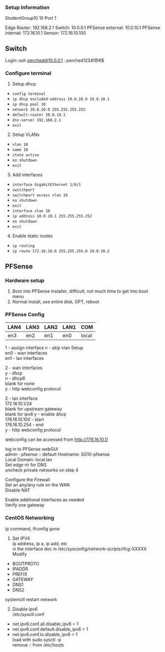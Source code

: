 ### Setup Information

StudentGroup10
10
Port 1

Edge Router: 192.168.2.1
Switch: 10.0.0.1
PFSense external: 10.0.10.1
PFSense internal: 172.16.10.1
Sensor: 172.16.10.100

## Switch
Login::ssh perched@10.0.0.1 : perched1234!@#$  

### Configure terminal
1. Setup dhcp
- `config terminal`
- `ip dhcp excluded-address 10.0.10.0 10.0.10.1`
- `ip dhcp pool 10`
- `network 10.0.10.0 255.255.255.252`
- `default-router 10.0.10.1`
- `dns-server 192.168.2.1`
- `exit`
2. Setup VLANs
- `vlan 10`
- `name 10`
- `state active`
- `no shutdown`
- `exit`
3. Add interfaces
- `interface GigabitEthernet 1/0/1`
- `switchport`
- `switchport access vlan 10`
- `no shutdown`
- `exit`
- `interface vlan 10`
- `ip address 10.0.10.1 255.255.255.252`
- `no shutdown`
- `exit`
4. Enable static routes
- `ip routing`
- `ip route 172.16.10.0 255.255.255.0 10.0.10.2`

## PFSense
### Hardware setup
1. Boot into PFSense installer, difficult, not much time to get into boot menu
2. Normal install, use entire disk, GPT, reboot

### PFSense Config
|LAN4|LAN3|LAN2|LAN1|COM|
|---|---|---|---|---|
|en3|en2|en1|en0|local|

1 - assign interface
n - skip vlan Setup  
en0 - wan interfaces  
en1 - lan interfaces

2 - wan interfaces  
y - dhcp  
n - dhcp6  
blank for none  
y - http webconfig protocol  

2 - lan interface  
172.16.10.1/24  
blank for upstream gateway  
blank for ipv6
y - enable dhcp  
176.16.10.100 - start  
176.16.10.254 - end  
y - http webconfig protocol  

webconfig can be accessed from http://176.16.10.1/  

log in to PFSense webGUI  
admin : pfsense :: default
Hostname: SG10-pfsense  
Local Domain: local.lan  
Set edge rtr for DNS  
uncheck private networks on step 4  

Configure the Firewall  
Set an any/any rule on the WAN  
Disable NAT  

Enable additional interfaces as needed  
Verify one gateway  

### CentOS Networking
ip command, ifconfig gone  
1. Set IPV4  
ip address, ip a, ip add, etc  
vi the interface doc in /etc/sysconfig/network-scripts/ifcg-XXXXX  
Modify
- BOOTPROTO
- IPADDR
- PREFIX
- GATEWAY
- DNS1
- DNS2

systemctl restart network

2. Disable ipv6  
/etc/sysctl.conf
- net.ipv6.conf.all.disable_ipv6 = 1
- net.ipv6.conf.default.disable_ipv6 = 1
- net.ipv6.conf.lo.disable_ipv6 = 1  
load with sudo sysctl -p  
remove :: from /etc/hosts  
